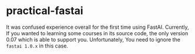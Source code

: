 # practical-fastai

It was confused experience overall for the first time using FastAI. Currently, If you wanted to learning some courses in its source code, the only version 0.07 which is able to support you. Unfortunately, You need to ignore the `fastai 1.0.x` in this case.


